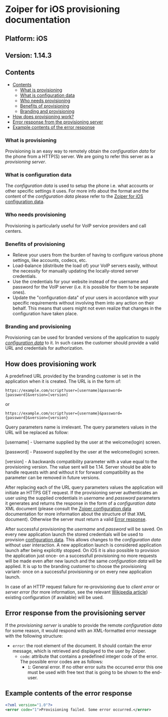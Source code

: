 # **Zoiper for iOS provisioning documentation**

## **Platform**: **iOS**

## **Version**: **1.14.3**

## Contents

<!-- TOC -->

* [Contents](#contents)
  * [What is provisioning](#what-is-provisioning)
  * [What is configuration data](what-is-configuration-data)
  * [Who needs provisioning](#who-needs-provisioning)
  * [Benefits of provisioning](#benefits-of-provisioning)
  * [Branding and provisioning](#branding-and-provisioning)
* [How does provisioning work?](#how-does-provisioning-work)
* [Error response from the provisioning server](#error-response-from-the-provisioning-server)
* [Example contents of the error response](#example-contents-of-the-error-response)

<!-- /TOC -->

### What is provisioning

Provisioning is an easy way to remotely obtain the *configuration data* for the phone from a HTTP(S) server. We are going to refer this server as a *provisioning server*.

### What is configuration data

The *configuration data* is used to setup the phone i.e. what accounts or other specific settings it uses. For more info about the format and the content of the *configuration data* please refer to the [Zoiper for iOS configuration data](configuration-data.md).

### Who needs provisioning

Provisioning is particularly useful for VoIP service providers and call centers.

### Benefits of provisioning

* Relieve your users from the burden of having to configure various phone settings, like accounts, codecs, etc.
* Load-balance (distribute the load of) your VoIP servers easily, without the necessity for manually updating the locally-stored server credentials.
* Use the credentials for your website instead of the username and password for the VoIP server (i.e. it is possible for them to be separate ones).
* Update the "configuration data" of your users in accordance with your specific requirements without involving them into any action on their behalf.  This means that users might not even realize that changes in the configuration have taken place.

### Branding and provisioning

Provisioning can be used for branded versions of the application to supply [*configuration data*](configuration-data.md) to it. In such cases the customer should provide a valid URL and credentials for authorization.

## How does provisioning work

A predefined URL provided by the branding customer is set in the application when it is created. The URL is in the form of:

```
https://example.com/script?user=[username]&password=[password]&version=[version]
```
or
```
https://example.com/script?user={username}&password={password}&version={version}
```

Query parameters name is irrelevant. The query parameters values in the URL will be replaced as follow:

[username] - Username supplied by the user at the welcome(login) screen.

[password] - Password supplied by the user at the welcome(login) screen.

[version] - A backwards compatibility parameter with a value equal to the provisioning version. The value sent will be 1.14. Server should be able to handle requests with and without it for forward compatibility as the parameter can be removed in future versions.

After replacing each of the URL query parameters values the application will initiate an HTTPS GET request. If the provisioning server authenticates an user using the supplied credentials in *username* and *password* parameters it generates and returns the response in the form of a *configuration data* XML document (please consult the [Zoiper configuration data](#configuration-data.md) documentation for more information about the structure of that XML document). Otherwise the server must return a valid [Error response](#error-response-from-the-provisioning-server).


After successful provisioning the *username* and *password* will be saved. On every new application launch the stored credentials will be used to provision [configuration data](#configuration-data.md). This allows changes to the *configuration data* without user interaction. A new application launch is considered application launch after being explicitly stopped. On iOS it is also possible to provision the application just once- on a successfull provisioning no more requests will be made even after new launch and the same *configuration data* will be applied. It is up to the branding customer to choose the provisioning variant- once on a successful provisioning or on every new application launch.

In case of an HTTP request failure for re-provisioning due to *client error* or *server error* (for more information, see the relevant [Wikipedia article](https://en.wikipedia.org/wiki/List_of_HTTP_status_codes)) existing configuration (if available) will be used.

## Error response from the provisioning server

If the *provisioning server* is unable to provide the remote *configuration data* for some reason, it would respond with an XML-formatted error message with the following structure:

* `error`: the root element of the document.  It should contain the error message, which is retrieved and displayed to the user by Zoiper.
  * `code`: attribute that contains a predefined integer code of the error. The possible error codes are as follows:
    * `1`: General error. If no other error suits the occurred error this one must be used with free text that is going to be shown to the end-user.

## Example contents of the error response

```xml
<?xml version="1.0"?>
<error code="1">Provisioning failed. Some error occurred.</error>
```
